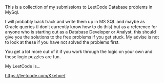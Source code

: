 This is a collection of my submissions to LeetCode Database problems in MySql. 

I will probably back track and write them up in MS SQL and maybe as Oracle queries (I don’t currently know how to do this) but as a reference for anyone who is starting out as a Database Developer or Analyst, this should give you the solutions to the free problems if you get stuck. 
My advise is not to look at these if you have not solved the problems first. 

You get a lot more out of it if you work through the logic on your own and these logic puzzles are fun.

My LeetCode is...

https://leetcode.com/Kkehoe/
